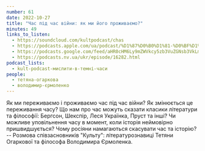 ```yaml
---
number: 61
date: 2022-10-27
title: "Час під час війни: як ми його проживаємо?"
minutes: 49
links_to_listen:
  - https://soundcloud.com/kultpodcast/chas
  - https://podcasts.apple.com/ua/podcast/%D1%87%D0%B0%D1%81-%D0%BF%D1%96%D0%B4-%D1%87%D0%B0%D1%81-%D0%B2%D1%96%D0%B9%D0%BD%D0%B8-%D1%8F%D0%BA-%D0%BC%D0%B8-%D0%B9%D0%BE%D0%B3%D0%BE-%D0%BF%D1%80%D0%BE%D0%B6%D0%B8%D0%B2%D0%B0%D1%94%D0%BC%D0%BE/id1581339249?i=1000584125031
  - https://podcasts.google.com/feed/aHR0cHM6Ly9mZWVkcy5zb3VuZGNsb3VkLmNvbS91c2Vycy9zb3VuZGNsb3VkOnVzZXJzOjg5MjM3MjAyNy9zb3VuZHMucnNz/episode/dGFnOnNvdW5kY2xvdWQsMjAxMDp0cmFja3MvMTM3MTIzNjMyOQ?sa=X&ved=0CA0QkfYCahcKEwjY_ub0gJr7AhUAAAAAHQAAAAAQAQ
  - https://podcasts.nv.ua/ukr/episode/16282.html
podcast_lists:
  - kult-podcast-мислити-в-темні-часи
people:
  - тетяна-огаркова
  - володимир-єрмоленко
---
```


Як ми переживаємо і проживаємо час під час війни? Як змінюється це переживання
часу? Що нам про час можуть сказати класики літератури та філософії: Бергсон,
Шекспір, Леся Українка, Пруст та інші? Чи можливе уповільнення часу в момент,
коли історія неймовірно пришвидшується? Чому росіяни намагаються скасувати
час та історію? -- Розмова співзасновників "Культу": літературознавиці Тетяни
Огаркової та філософа Володимира Єрмоленка.
